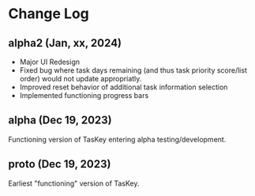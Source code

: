 # Change Log

## alpha2 (Jan, xx, 2024)

<ul>
<li>Major UI Redesign</li>

<li>Fixed bug where task days remaining (and thus task priority score/list
order) would not update appropriatly.</li> 

<li>Improved reset behavior of additional task information selection</li>

<li>Implemented functioning progress bars</li>


</ul>


## alpha (Dec 19, 2023)

Functioning version of TasKey entering alpha testing/development.

## proto (Dec 19, 2023)

Earliest "functioning" version of TasKey.
